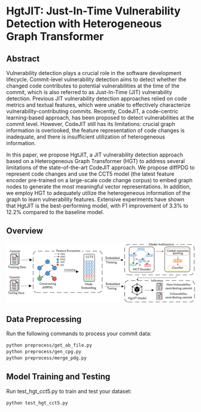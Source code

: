 # HgtJIT: Just-In-Time Vulnerability Detection with Heterogeneous Graph Transformer

## Abstract
Vulnerability detection plays a crucial role in the software development lifecycle. Commit-level vulnerability detection aims to detect whether the changed code contributes to potential vulnerabilities at the time of the commit, which is also referred to as Just-In-Time (JIT) vulnerability detection. Previous JIT vulnerability detection approaches relied on code metrics and textual features, which were unable to effectively characterize vulnerability-contributing commits. Recently, CodeJIT, a code-centric learning-based approach, has been proposed to detect vulnerabilities at the commit level. However, CodeJIT still has its limitations: crucial graph information is overlooked, the feature representation of code changes is inadequate, and there is insufficient utilization of heterogeneous information.

In this paper, we propose HgtJIT, a JIT vulnerability detection approach based on a Heterogeneous Graph Transformer (HGT) to address several limitations of the state-of-the-art CodeJIT approach. We propose diffPDG to represent code changes and use the CCT5 model (the latest feature encoder pre-trained on a large-scale code change corpus) to embed graph nodes to generate the most meaningful vector representations. In addition, we employ HGT to adequately utilize the heterogeneous information of the graph to learn vulnerability features. Extensive experiments have shown that HgtJIT is the best-performing model, with F1 improvement of 3.3% to 12.2% compared to the baseline model.

## Overview
![image](Overview.png)

## Data Preprocessing
Run the following commands to process your commit data:
```sh
python preprocess/get_ab_file.py
python preprocess/gen_cpg.py
python preprocess/merge_pdg.py
```

## Model Training and Testing
Run test_hgt_cct5.py to train and test your dataset:
```sh
python test_hgt_cct5.py
```
